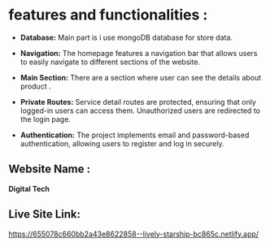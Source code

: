 # features and functionalities :

- **Database:** Main part is i use mongoDB database for store data.

- **Navigation:** The homepage features a navigation bar that allows users to easily navigate to different sections of the website.

- **Main Section:** There are a section where user can see the details about product .

- **Private Routes:** Service detail routes are protected, ensuring that only logged-in users can access them. Unauthorized users are redirected to the login page.

- **Authentication:** The project implements email and password-based authentication, allowing users to register and log in securely.

## Website Name :

**Digital Tech**

## Live Site Link:
https://655078c660bb2a43e8622858--lively-starship-bc865c.netlify.app/

